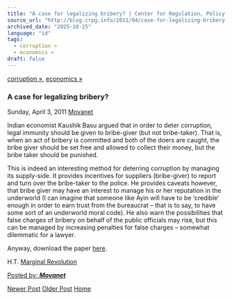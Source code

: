 ```yaml
---
title: "A case for legalizing bribery? | Center for Regulation, Policy and Governance (CRPG)"
source_url: "http://blog.crpg.info/2011/04/case-for-legalizing-bribery.html"
archived_date: "2025-10-25"
language: "id"
tags:
  - corruption »
  - economics »
draft: false
---
```


[corruption »](http://blog.crpg.info/search/label/corruption), [economics »](http://blog.crpg.info/search/label/economics)

###  A case for legalizing bribery? 

Sunday, April 3, 2011  [ Movanet ](https://www.blogger.com/profile/10356608562678830076 "author profile")

Indian economist Kaushik Basu argued that in order to deter corruption, legal immunity should be given to bribe-giver (but not bribe-taker). That is, when an act of bribery is committed and both of the doers are caught, the bribe giver should be set free and allowed to collect their money, but the bribe taker should be punished.   
  
This is indeed an interesting method for deterring corruption by managing its supply-side. It provides incentives for suppliers (bribe-giver) to report and turn over the bribe-taker to the police. He provides caveats however, that bribe giver may have an interest to manage his or her reputation in the underworld (I can imagine that someone like Ayin will have to be ‘credible’ enough in order to earn trust from the bureaucrat – that is to say, to have some sort of an underworld moral code). He also warn the possibilities that false charges of bribery on behalf of the public officials may rise, but this can be managed by increasing penalties for false charges – somewhat dilemmatic for a lawyer. 

Anyway, download the paper [here](http://finmin.nic.in/WorkingPaper/Act_Giving_Bribe_Legal.pdf).

H.T. [Marginal Revolution](http://feedproxy.google.com/~r/marginalrevolution/feed/~3/wnljNcFst38/reduce-bribery-make-it-legal.html)

  
  


[ Posted by: _**Movanet**_ ](https://www.blogger.com/profile/10356608562678830076 "author profile")

[ ](https://www.blogger.com/email-post/1800407982648215581/961418634233347482 "Email Post") [ ](https://www.blogger.com/post-edit.g?blogID=1800407982648215581&postID=961418634233347482&from=pencil "Edit Post")

[Newer Post](http://blog.crpg.info/2011/06/two-indonesians-prosecuted-for-selling.html "Newer Post") [Older Post](http://blog.crpg.info/2011/03/nanotechnology-and-global-south.html "Older Post") [Home](http://blog.crpg.info/)
